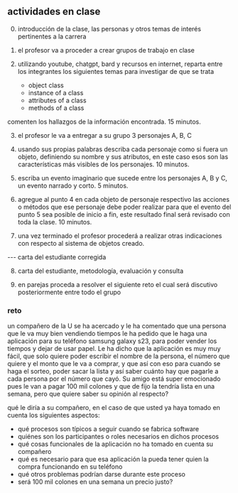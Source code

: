 ## actividades en clase

0. introducción de la clase, las personas y otros temas de interés pertinentes a la carrera

1. el profesor va a proceder a crear grupos de trabajo en clase

2. utilizando youtube, chatgpt, bard y recursos en internet, reparta entre los integrantes los siguientes temas para investigar de que se trata

   - object class
   - instance of a class
   - attributes of a class
   - methods of a class

comenten los hallazgos de la información encontrada. 15 minutos.

3. el profesor le va a entregar a su grupo 3 personajes A, B, C

4. usando sus propias palabras describa cada personaje como si fuera un objeto, definiendo su nombre y sus atributos, en este caso esos son las características más visibles de los personajes. 10 minutos.

5. escriba un evento imaginario que sucede entre los personajes A, B y C, un evento narrado y corto. 5 minutos.

6. agregue al punto 4 en cada objeto de personaje respectivo las acciones o métodos que ese personaje debe poder realizar para que el evento del punto 5 sea posible de inicio a fin, este resultado final será revisado con toda la clase. 10 minutos.

7. una vez terminado el profesor procederá a realizar otras indicaciones con respecto al sistema de objetos creado.

--- carta del estudiante corregida

8. carta del estudiante, metodología, evaluación y consulta

9. en parejas proceda a resolver el siguiente reto el cual será discutivo posteriormente entre todo el grupo

### reto

un compañero de la U se ha acercado y le ha comentado que una persona que le va muy bien vendiendo tiempos le ha pedido que le haga una aplicación para su teléfono samsung galaxy s23, para poder vender los tiempos y dejar de usar papel. Le ha dicho que la aplicación es muy muy fácil, que solo quiere poder escribir el nombre de la persona, el número que quiere y el monto que le va a comprar, y que así con eso para cuando se haga el sorteo, poder sacar la lista y así saber cuánto hay que pagarle a cada persona por el número que cayó. Su amigo está super emocionado pues le van a pagar 100 mil colones y que de fijo la tendría lista en una semana, pero que quiere saber su opinión al respecto?

qué le diría a su compañero, en el caso de que usted ya haya tomado en cuenta los siguientes aspectos:

- qué procesos son típicos a seguir cuando se fabrica software
- quiénes son los participantes o roles necesarios en dichos procesos
- qué cosas funcionales de la aplicación no ha tomado en cuenta su compañero
- qué es necesario para que esa aplicación la pueda tener quien la compra funcionando en su teléfono
- qué otros problemas podrían darse durante este proceso
- será 100 mil colones en una semana un precio justo?
